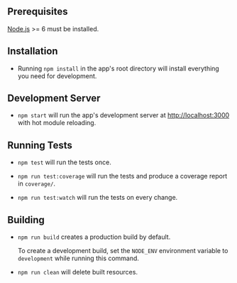 ## Prerequisites

[Node.js](http://nodejs.org/) >= 6 must be installed.

## Installation

-   Running `npm install` in the app's root directory will install everything you need for development.

## Development Server

-   `npm start` will run the app's development server at [http://localhost:3000](http://localhost:3000) with hot module reloading.

## Running Tests

-   `npm test` will run the tests once.

-   `npm run test:coverage` will run the tests and produce a coverage report in `coverage/`.

-   `npm run test:watch` will run the tests on every change.

## Building

-   `npm run build` creates a production build by default.

    To create a development build, set the `NODE_ENV` environment variable to `development` while running this command.

-   `npm run clean` will delete built resources.

